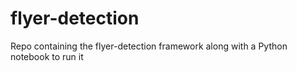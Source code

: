 # flyer-detection
Repo containing the flyer-detection framework along with a Python notebook to run it
